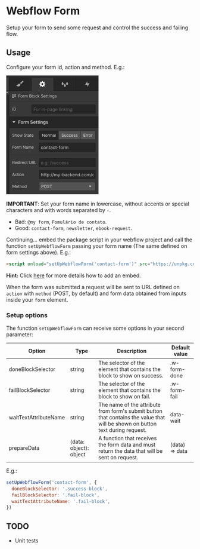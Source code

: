 # Webflow Form

Setup your form to send some request and control the success and failing flow.

## Usage

Configure your form id, action and method. E.g.:

![Form settings sample](form-settings-sample.png)

**IMPORTANT**: Set your form name in lowercase, without accents or special characters and with words separated by `-`.

- Bad: `@my form`, `Fomulário de contato`.
- Good: `contact-form`, `newsletter`, `ebook-request`.


Continuing... embed the package script in your webflow project and call the function `setUpWebflowForm` passing your form name (The same defined on form settings above). E.g.:

```html
<script onload="setUpWebflowForm('contact-form')" src="https://unpkg.com/@smartinsf/webflow-form"></script>
```

**Hint:** Click [here](https://university.webflow.com/lesson/custom-code-embed) for more details how to add an embed.

When the form was submitted a request will be sent to URL defined on `action` with `method` (POST, by default) and form data obtained from inputs inside your `form` element.

### Setup options

The function `setUpWebflowForm` can receive some options in your second parameter:

| Option                | Type                   | Description                                                                                                                   | Default value  |
|-----------------------|------------------------|-------------------------------------------------------------------------------------------------------------------------------|----------------|
| doneBlockSelector     | string                 | The selector of the element that contains the block to show on success.                                                       | .w-form-done   |
| failBlockSelector     | string                 | The selector of the element that contains the block to show on fail.                                                          | .w-form-fail   |
| waitTextAttributeName | string                 | The name of the attribute from form's submit button that contains the value that will be shown on button text during request. | data-wait      |
| prepareData           | (data: object): object | A function that receives the form data and must return the data that will be sent on request.                                 | (data) => data |

E.g.:

```js
setUpWebflowForm('contact-form', {
  doneBlockSelector: '.success-block',
  failBlockSelector: '.fail-block',
  waitTextAttributeName: '.fail-block',
})

```

## TODO

- Unit tests
